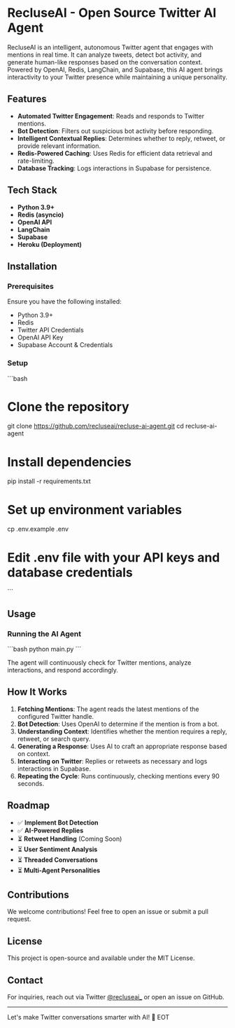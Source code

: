 # RecluseAI - Open Source Twitter AI Agent

RecluseAI is an intelligent, autonomous Twitter agent that engages with mentions in real time. It can analyze tweets, detect bot activity, and generate human-like responses based on the conversation context. Powered by OpenAI, Redis, LangChain, and Supabase, this AI agent brings interactivity to your Twitter presence while maintaining a unique personality.

## Features

- **Automated Twitter Engagement**: Reads and responds to Twitter mentions.
- **Bot Detection**: Filters out suspicious bot activity before responding.
- **Intelligent Contextual Replies**: Determines whether to reply, retweet, or provide relevant information.
- **Redis-Powered Caching**: Uses Redis for efficient data retrieval and rate-limiting.
- **Database Tracking**: Logs interactions in Supabase for persistence.

## Tech Stack

- **Python 3.9+**
- **Redis (asyncio)**
- **OpenAI API**
- **LangChain**
- **Supabase**
- **Heroku (Deployment)**

## Installation

### Prerequisites

Ensure you have the following installed:

- Python 3.9+
- Redis
- Twitter API Credentials
- OpenAI API Key
- Supabase Account & Credentials

### Setup

\`\`\`bash
# Clone the repository
git clone https://github.com/recluseai/recluse-ai-agent.git
cd recluse-ai-agent

# Install dependencies
pip install -r requirements.txt

# Set up environment variables
cp .env.example .env
# Edit .env file with your API keys and database credentials
\`\`\`

## Usage

### Running the AI Agent

\`\`\`bash
python main.py
\`\`\`

The agent will continuously check for Twitter mentions, analyze interactions, and respond accordingly.

## How It Works

1. **Fetching Mentions**: The agent reads the latest mentions of the configured Twitter handle.
2. **Bot Detection**: Uses OpenAI to determine if the mention is from a bot.
3. **Understanding Context**: Identifies whether the mention requires a reply, retweet, or search query.
4. **Generating a Response**: Uses AI to craft an appropriate response based on context.
5. **Interacting on Twitter**: Replies or retweets as necessary and logs interactions in Supabase.
6. **Repeating the Cycle**: Runs continuously, checking mentions every 90 seconds.

## Roadmap

- ✅ **Implement Bot Detection**
- ✅ **AI-Powered Replies**
- ⏳ **Retweet Handling** (Coming Soon)
- ⏳ **User Sentiment Analysis**
- ⏳ **Threaded Conversations**
- ⏳ **Multi-Agent Personalities**

## Contributions

We welcome contributions! Feel free to open an issue or submit a pull request.

## License

This project is open-source and available under the MIT License.

## Contact

For inquiries, reach out via Twitter [@recluseai_](https://x.com/recluseai_) or open an issue on GitHub.

---

Let's make Twitter conversations smarter with AI! 🚀
EOT
